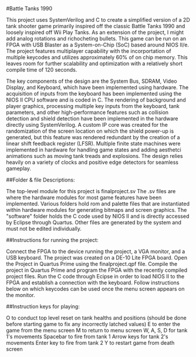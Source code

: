 #Battle Tanks 1990

This project uses SystemVerilog and C to create a simplified version of a 2D tank shooter game primarily inspired off the classic Battle Tanks 1990 and loosely inspired off Wii Play Tanks. As an extension of the project, I might add analog rotations and richocheting bullets. This game can be run on an FPGA with USB Blaster as a System-on-Chip (SoC) based around NIOS II/e. The project features multiplayer capability with the incorportation of multiple keycodes and utilizes approximately 60% of on chip memory. This leaves room for further scalability and optimization with a relatively short compile time of 120 seconds.

The key components of the design are the System Bus, SDRAM, Video Display, and Keyboard, which have been implemented using hardware. The acquisition of inputs from the keyboard has been implemented using the NIOS II CPU software and is coded in C. The rendering of background and player graphics, processing multiple key inputs from the keyboard, tank parameters, and other high-performance features such as collision detection and shield detection have been implemented in the hardware directly using SystemVerilog. A custom IP core was created for the randomization of the screen location on which the shield power-up is generated, but this feature was rendered redundant by the creation of a linear shift feedback register (LFSR). Multiple finite state machines were implemented in hardware for handling game states and adding aesthetci animations such as moving tank treads and explosions. The design relies heavily on a variety of clocks and positive edge detectors for seamless gameplay.

##Folder & file Descriptions:

The top-level module for this project is finalproject.sv 
The .sv files are where the hardware modules for most game features have been implemented.
Various folders hold rom and palette files that are instantiated within hardware modules for generating bitmaps and screen graphics.
The "software" folder holds the C code used by NIOS II and is directly accessed by Eclipse through Quartus.
Other files are generated by the system and must not be edited individually.

##Instructions for running the project:

Connect the FPGA to the device running the project, a VGA monitor, and a USB keyboard. The project was created on a DE-10 Lite FPGA board.
Open the Project in Quartus Prime using the finalproject.qpf file.
Compile the project in Quartus Prime and program the FPGA with the recently compiled project files. Run the C code through Ecipse in order to load NIOS II to the FPGA and establish a connection with the keyboard.
Follow instructions below on which keycodes can be used once the menu screen appears on the monitor.

##Instruction keys for playing:

O to conduct top level reset on tank healths and positions (should be done before starting game to fix any incorrectly latched values)
E to enter the game from the menu screen
M to return to menu screen
W, A, S, D for tank 1's movements
Spacebar to fire from tank 1
Arrow keys for tank 2's movements
Enter key  to fire from tank 2
Y to restart game from death screen
